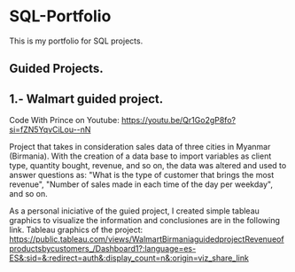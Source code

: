 # SQL-Portfolio
This is my portfolio for SQL projects. 

## Guided Projects.

## 1.- Walmart guided project. 
Code With Prince on Youtube: https://youtu.be/Qr1Go2gP8fo?si=fZN5YqvCiLou--nN

Project that takes in consideration sales data of three cities in Myanmar (Birmania). With the creation of a data base to import variables as client type, quantity bought, revenue, and so on, the data was altered and used to answer questions as: "What is the type of customer that brings the most revenue", "Number of sales made in each time of the day per weekday", and so on. 

As a personal iniciative of the guied project, I created simple tableau graphics to visualize the information and conclusiones are in the following link. 
Tableau graphics of the project:
https://public.tableau.com/views/WalmartBirmaniaguidedprojectRevenueofproductsbycustomers_/Dashboard1?:language=es-ES&:sid=&:redirect=auth&:display_count=n&:origin=viz_share_link 
